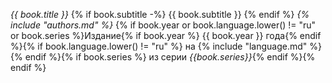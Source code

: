 *{{ book.title }}*
{% if book.subtitle -%}
  {{ book.subtitle }}
{% endif %}
_{% include "authors.md" %}_
{% if book.year or book.language.lower() != "ru" or book.series %}Издание{% if book.year %} {{ book.year }} года{% endif %}{% if book.language.lower() != "ru" %} на {% include "language.md" %}{% endif %}{% if book.series %} из серии _{{book.series}}_{% endif %}{% endif %}
